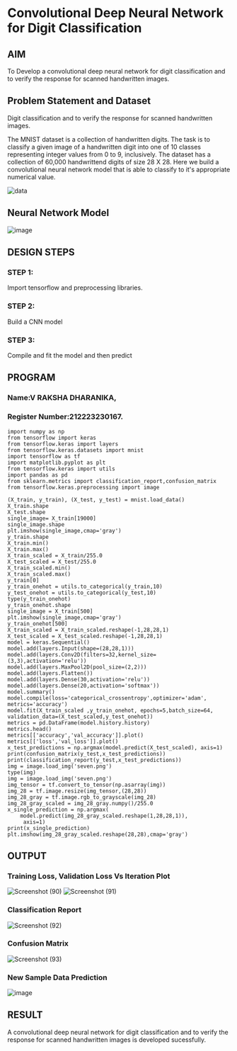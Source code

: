 # Convolutional Deep Neural Network for Digit Classification

## AIM

To Develop a convolutional deep neural network for digit classification and to verify the response for scanned handwritten images.

## Problem Statement and Dataset
Digit classification and to verify the response for scanned handwritten images.

The MNIST dataset is a collection of handwritten digits. The task is to classify a given image of a handwritten digit into one of 10 classes representing integer values from 0 to 9, inclusively. The dataset has a collection of 60,000 handwrittend digits of size 28 X 28. Here we build a convolutional neural network model that is able to classify to it's appropriate numerical value.

![data](https://github.com/Dhanudhanaraj/mnist-classification/assets/119218812/0c1b6a12-b388-4409-b2dc-846a0d4e7473)
## Neural Network Model

![image](https://github.com/rakshadharanika/mnist-classification/assets/149348380/4679a8ee-2d06-4304-af31-3cbefe27416f)

## DESIGN STEPS

### STEP 1:
Import tensorflow and preprocessing libraries.
### STEP 2:
Build a CNN model
### STEP 3:
Compile and fit the model and then predict

## PROGRAM

### Name:V RAKSHA DHARANIKA,
### Register Number:212223230167.
```
import numpy as np
from tensorflow import keras
from tensorflow.keras import layers
from tensorflow.keras.datasets import mnist
import tensorflow as tf
import matplotlib.pyplot as plt
from tensorflow.keras import utils
import pandas as pd
from sklearn.metrics import classification_report,confusion_matrix
from tensorflow.keras.preprocessing import image

(X_train, y_train), (X_test, y_test) = mnist.load_data()
X_train.shape
X_test.shape
single_image= X_train[19000]
single_image.shape
plt.imshow(single_image,cmap='gray')
y_train.shape
X_train.min()
X_train.max()
X_train_scaled = X_train/255.0
X_test_scaled = X_test/255.0
X_train_scaled.min()
X_train_scaled.max()
y_train[0]
y_train_onehot = utils.to_categorical(y_train,10)
y_test_onehot = utils.to_categorical(y_test,10)
type(y_train_onehot)
y_train_onehot.shape
single_image = X_train[500]
plt.imshow(single_image,cmap='gray')
y_train_onehot[500]
X_train_scaled = X_train_scaled.reshape(-1,28,28,1)
X_test_scaled = X_test_scaled.reshape(-1,28,28,1)
model = keras.Sequential()
model.add(layers.Input(shape=(28,28,1)))
model.add(layers.Conv2D(filters=32,kernel_size=(3,3),activation='relu'))
model.add(layers.MaxPool2D(pool_size=(2,2)))
model.add(layers.Flatten())
model.add(layers.Dense(30,activation='relu'))
model.add(layers.Dense(20,activation='softmax'))
model.summary()
model.compile(loss='categorical_crossentropy',optimizer='adam',
metrics='accuracy')
model.fit(X_train_scaled ,y_train_onehot, epochs=5,batch_size=64, validation_data=(X_test_scaled,y_test_onehot))
metrics = pd.DataFrame(model.history.history)
metrics.head()
metrics[['accuracy','val_accuracy']].plot()
metrics[['loss','val_loss']].plot()
x_test_predictions = np.argmax(model.predict(X_test_scaled), axis=1)
print(confusion_matrix(y_test,x_test_predictions))
print(classification_report(y_test,x_test_predictions))
img = image.load_img('seven.png')
type(img)
img = image.load_img('seven.png')
img_tensor = tf.convert_to_tensor(np.asarray(img))
img_28 = tf.image.resize(img_tensor,(28,28))
img_28_gray = tf.image.rgb_to_grayscale(img_28)
img_28_gray_scaled = img_28_gray.numpy()/255.0
x_single_prediction = np.argmax(
    model.predict(img_28_gray_scaled.reshape(1,28,28,1)),
     axis=1)
print(x_single_prediction)
plt.imshow(img_28_gray_scaled.reshape(28,28),cmap='gray')
```

## OUTPUT

### Training Loss, Validation Loss Vs Iteration Plot

![Screenshot (90)](https://github.com/rakshadharanika/mnist-classification/assets/149348380/5f0f5fa7-2f41-47f4-9bce-c06f8ee12e56)
![Screenshot (91)](https://github.com/rakshadharanika/mnist-classification/assets/149348380/386da763-c610-4937-8d83-3a6d30d4dc67)

### Classification Report

![Screenshot (92)](https://github.com/rakshadharanika/mnist-classification/assets/149348380/adf6fc0d-97a4-48ae-9938-0e369f40737b)


### Confusion Matrix


![Screenshot (93)](https://github.com/rakshadharanika/mnist-classification/assets/149348380/82a3a262-8c56-4f72-93a8-b4e985adcdbc)



### New Sample Data Prediction


![image](https://github.com/rakshadharanika/mnist-classification/assets/149348380/b155fe52-f046-4cf5-888b-e242fb9dde99)


## RESULT
A convolutional deep neural network for digit classification and to verify the response for scanned handwritten images is developed sucessfully.
